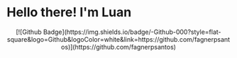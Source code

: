 <h1>Hello there! I'm Luan </h1>
<!-- 3e3176 -->
<p align="center">
    [![Github Badge](https://img.shields.io/badge/-Github-000?style=flat-square&logo=Github&logoColor=white&link=https://github.com/fagnerpsantos)](https://github.com/fagnerpsantos)
</p>